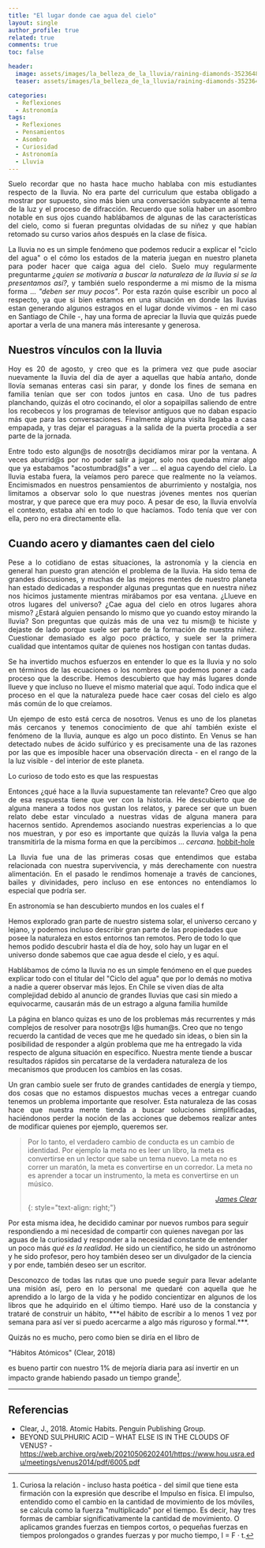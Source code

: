 ```yaml
---
title: "El lugar donde cae agua del cielo"
layout: single
author_profile: true
related: true
comments: true
toc: false

header:
  image: assets/images/la_belleza_de_la_lluvia/raining-diamonds-352364871.png
  teaser: assets/images/la_belleza_de_la_lluvia/raining-diamonds-352364871.png

categories:
  - Reflexiones
  - Astronomía
tags:
  - Reflexiones
  - Pensamientos
  - Asombro
  - Curiosidad
  - Astronomía
  - Lluvia
---
```



<div align="justify" markdown="1">
Suelo recordar que no hasta hace mucho hablaba con mis estudiantes respecto de la lluvia. No era parte del curriculum que estaba obligado a mostrar por supuesto, sino más bien una conversación subyacente al tema de la luz y el proceso de difracción. Recuerdo que solía haber un asombro notable en sus ojos cuando hablábamos de algunas de las características del cielo, como si fueran preguntas olvidadas de su niñez y que habían retomado su curso varios años después en la clase de física.


La lluvia no es un simple fenómeno que podemos reducir a explicar el "ciclo del agua" o el cómo los estados de la materia juegan en nuestro planeta para poder hacer que caiga agua del cielo. Suelo muy regularmente preguntarme _¿quien se motivaría a buscar la naturaleza de la lluvia si se la presentamos así?_, y también suelo responderme a mi mismo de la misma forma ... _"deben ser muy pocos"_. Por esta razón quise escribir un poco al respecto, ya que si bien estamos en una situación en donde las lluvias estan generando algunos estragos en el lugar donde vivimos - en mi caso en Santiago de Chile -, hay una forma de apreciar la lluvia que quizás puede aportar a verla de una manera más interesante y generosa.

</div>

<div align="justify" markdown="1">

## Nuestros vínculos con la lluvia

Hoy es 20 de agosto, y creo que es la primera vez que pude asociar nuevamente la lluvia del día de ayer a aquellas que había antaño, donde llovía semanas enteras casi sin parar, y donde los fines de semana en familia tenían que ser con todos juntos en casa. Uno de tus padres planchando, quizás el otro cocinando, el olor a sopaipillas saliendo de entre los recobecos y los programas de televisor antiguos que no daban espacio más que para las conversaciones. Finalmente alguna visita llegaba a casa empapada, y tras dejar el paraguas a la salida de la puerta procedía a ser parte de la jornada.

Entre todo esto algun@s de nosotr@s decidíamos mirar por la ventana. A veces aburrid@s por no poder salir a jugar, solo nos quedaba mirar algo que ya estabamos "acostumbrad@s" a ver ... el agua cayendo del cielo. La lluvia estaba fuera, la veíamos pero parece que realmente no la veíamos. Encimismados en nuestros pensamientos de aburrimiento y nostalgia, nos limitamos a observar solo lo que nuestras jóvenes mentes nos querían mostrar, y que parece que era muy poco. A pesar de eso, la lluvia envolvía el contexto, estaba ahí en todo lo que hacíamos. Todo tenía que ver con ella, pero no era directamente ella. 

</div>

<div align="justify" markdown="1">

## Cuando acero y diamantes caen del cielo

Pese a lo cotidiano de estas situaciones, la astronomía y la ciencia en general han puesto gran atención el problema de la lluvia. Ha sido tema de grandes discusiones, y muchas de las mejores mentes de nuestro planeta han estado dedicadas a responder algunas preguntas que en nuestra niñez nos hicimos justamente mientras mirábamos por esa ventana. ¿Llueve en otros lugares del universo? ¿Cae agua del cielo en otros lugares ahora mismo? ¿Estará alguien pensando lo mismo que yo cuando estoy mirando la lluvia? Son preguntas que quizás más de una vez tu mism@ te hiciste y dejaste de lado porque suele ser parte de la formación de nuestra niñez. Cuestionar demasiado es algo poco práctico, y suele ser la primera cualidad que intentamos quitar de quienes nos hostigan con tantas dudas. 

Se ha invertido muchos esfuerzos en entender lo que es la lluvia y no solo en términos de las ecuaciones o los nombres que podemos poner a cada proceso que la describe. Hemos descubierto que hay más lugares donde llueve y que incluso no llueve el mismo material que aquí. Todo indica que el proceso en el que la naturaleza puede hace caer cosas del cielo es algo más común de lo que creíamos.

Un ejempo de esto está cerca de nosotros. Venus es uno de los planetas más cercanos y tenemos conocimiento de que ahí también existe el fenómeno de la lluvia, aunque es algo un poco distinto. En Venus se han detectado nubes de ácido sulfúrico y es precisamente una de las razones por las que es imposible hacer una observación directa - en el rango de la la luz visible - del interior de este planeta. 


Lo curioso de todo esto es que las respuestas

Entonces ¿qué hace a la lluvia supuestamente tan relevante? Creo que algo de esa respuesta tiene que ver con la historia. He descubierto que de alguna manera a todos nos gustan los relatos, y parece ser que un buen relato debe estar vinculado a nuestras vidas de alguna manera para hacernos sentido. Aprendemos asociando nuestras experiencias a lo que nos muestran, y por eso es importante que quizás la lluvia valga la pena transmitirla de la misma forma en que la percibimos ... _cercana_. [hobbit-hole][1]


La lluvia fue una de las primeras cosas que entendimos que estaba relacionada con nuestra supervivencia, y más derechamente con nuestra alimentación. En el pasado le rendimos homenaje a través de canciones, bailes y divinidades, pero incluso en ese entonces no entendíamos lo especial que podría ser.


En astronomía se han descubierto mundos en los cuales el f

[1]: <https://en.wikipedia.org/wiki/Hobbit#Lifestyle> "Hobbit lifestyles"

</div>


Hemos explorado gran parte de nuestro sistema solar, el universo cercano y lejano, y podemos incluso describir gran parte de las propiedades que posee la naturaleza en estos entornos tan remotos. Pero de todo lo que hemos podido descubrir hasta el día de hoy, solo hay un lugar en el universo donde sabemos que cae agua desde el cielo, y es aquí. 





Hablábamos de cómo la lluvia no es un simple fenómeno en el que puedes explicar todo con el titular del "Ciclo del agua"  que por lo demás no motiva a nadie a querer observar más lejos. En Chile se viven días de alta complejidad debido al anuncio de grandes lluvias que casi sin miedo a equivocarme, causarán más de un estrago a alguna familia humilde 

La página en blanco quizas es uno de los problemas más recurrentes y más complejos de resolver para nosotr@s l@s human@s. Creo que no tengo recuerdo la cantidad de veces que me he quedado sin ideas, o bien sin la posibilidad de responder a algún problema que me ha entregado la vida respecto de alguna situación en específico. Nuestra mente tiende a buscar resultados rápidos sin percatarse de la verdadera naturaleza de los mecanismos que producen los cambios en las cosas.


<p align="justify" markdown="1">
Un gran cambio suele ser fruto de grandes cantidades de energía y tiempo, dos cosas que no estamos dispuestos muchas veces a entregar cuando tenemos un problema importante que resolver. Esta naturaleza de las cosas hace que nuestra mente tienda a buscar soluciones simplificadas, haciéndonos perder la noción de las acciones que debemos realizar antes de modificar quienes por ejemplo, queremos ser.
</p>

> Por lo tanto, el verdadero cambio de conducta es un cambio de identidad. Por ejemplo la meta no es leer un libro, la meta es convertirse en un lector que sabe un tema nuevo. La meta no es correr un maratón, la meta es convertirse en un corredor. La meta no es aprender a tocar un instrumento, la meta es convertirse en un músico.
>
> <cite style="text-align: right; display: block;"><a href="https://blackci.rocks/2021/08/habitos-atomicos-de-james-clear/" target="_blank">James Clear</a></cite>
{: style="text-align: right;"}

<p align="justify" markdown="1">

Por esta misma idea, he decidido caminar por nuevos rumbos para seguir respondiendo a mi necesidad de compartir con quienes navegan por las aguas de la curiosidad y responder a la necesidad constante de entender un poco más *qué es la realidad*. He sido un científico, he sido un astrónomo y he sido profesor, pero hoy también deseo ser un divulgador de la ciencia y por ende, también deseo ser un escritor.
</p>

<p align="justify" markdown="1">
Desconozco de todas las rutas que uno puede seguir para llevar adelante una misión así, pero en lo personal me quedaré con aquella que he aprendido a lo largo de la vida y he podido concientizar en algunos de los libros que he adquirido en el último tiempo. Haré uso de la constancia y trataré de construir un hábito, ***el hábito de escribir a lo menos 1 vez por semana para así ver si puedo acercarme a algo más riguroso y formal.***.
</p>

<p align="justify" markdown="1">
Quizás no es mucho, pero como bien se diría en el libro de


"Hábitos Atómicos" (Clear, 2018)

 es bueno partir con nuestro 1% de mejoría diaria para así invertir en un impacto grande habiendo pasado un tiempo grande[^1].
</p>

[^1]: Curiosa la relación - incluso hasta poética - del simil que tiene esta firmación con la expresión que describe el Impulso en física. El impulso, entendido como el cambio en la cantidad de movimiento de los móviles, se calcula como la fuerza "multiplicado" por el tiempo. Es decir, hay tres formas de cambiar significativamente la cantidad de movimiento. O aplicamos grandes fuerzas en tiempos cortos, o pequeñas fuerzas en tiempos prolongados o grandes fuerzas y por mucho tiempo,  I = F · t.

---

## Referencias

- Clear, J., 2018. Atomic Habits. Penguin Publishing Group.
- BEYOND SULPHURIC ACID – WHAT ELSE IS IN THE CLOUDS OF VENUS? - https://web.archive.org/web/20210506202401/https://www.hou.usra.edu/meetings/venus2014/pdf/6005.pdf



